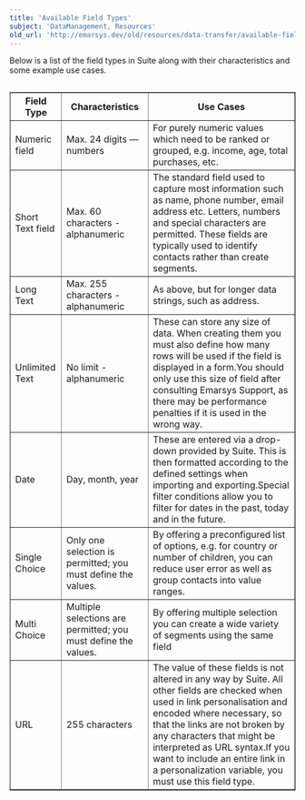 ```yaml
---
title: 'Available Field Types'
subject: 'DataManagement, Resources'
old_url: 'http://emarsys.dev/old/resources/data-transfer/available-field-types/'
---
```


Below is a list of the field types in Suite along with their characteristics and some example use cases.

<table align="left" border="1" class="wikitable" style="width: 100%;"><thead><tr><th>Field Type</th> <th>Characteristics</th> <th>Use Cases</th> </tr></thead><tbody><tr><td>Numeric field</td> <td>Max. 24 digits — numbers</td> <td>For purely numeric values which need to be ranked or grouped, e.g. income, age, total purchases, etc.</td> </tr><tr><td>Short Text field</td> <td>Max. 60 characters - alphanumeric</td> <td>The standard field used to capture most information such as name, phone number, email address etc. Letters, numbers and special characters are permitted. These fields are typically used to identify contacts rather than create segments.</td> </tr><tr><td>Long Text</td> <td>Max. 255 characters - alphanumeric</td> <td>As above, but for longer data strings, such as address.</td> </tr><tr><td>Unlimited Text</td> <td>No limit - alphanumeric</td> <td>These can store any size of data. When creating them you must also define how many rows will be used if the field is displayed in a form.You should only use this size of field after consulting Emarsys Support, as there may be performance penalties if it is used in the wrong way.</td> </tr><tr><td>Date</td> <td>Day, month, year</td> <td>These are entered via a drop-down provided by Suite. This is then formatted according to the defined settings when importing and exporting.Special filter conditions allow you to filter for dates in the past, today and in the future.</td> </tr><tr><td>Single Choice</td> <td>Only one selection is permitted; you must define the values.</td> <td>By offering a preconfigured list of options, e.g. for country or number of children, you can reduce user error as well as group contacts into value ranges.</td> </tr><tr><td>Multi Choice</td> <td>Multiple selections are permitted; you must define the values.</td> <td>By offering multiple selection you can create a wide variety of segments using the same field</td> </tr><tr><td>URL</td> <td>255 characters</td> <td>The value of these fields is not altered in any way by Suite. All other fields are checked when used in link personalisation and encoded where necessary, so that the links are not broken by any characters that might be interpreted as URL syntax.If you want to include an entire link in a personalization variable, you must use this field type.</td></tr></tbody></table>